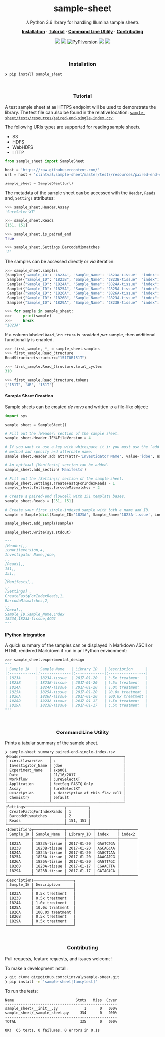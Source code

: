 <h1 align="center">sample-sheet</h2>

<p align="center">A Python 3.6 library for handling Illumina sample sheets</p>

<p align="center">
  <a href="#installation"><strong>Installation</strong></a>
  ·
  <a href="#tutorial"><strong>Tutorial</strong></a>
  ·
  <a href="#command-line-utility"><strong>Command Line Utility</strong></a>
  ·
  <a href="#contributing"><strong>Contributing</strong></a>
</p>

<p align="center">
  <a href="https://travis-ci.org/clintval/sample-sheet"><img src="https://travis-ci.org/clintval/sample-sheet.svg?branch=master"></img></a>
  <a href="https://codecov.io/gh/clintval/sample-sheet"><img src="https://codecov.io/gh/clintval/sample-sheet/branch/master/graph/badge.svg"></img></a>
  <a href="https://badge.fury.io/py/sample_sheet"><img src="https://badge.fury.io/py/sample_sheet.svg" alt="PyPI version"></img></a>
  <a href="https://codeclimate.com/github/clintval/sample-sheet/maintainability"><img src="https://api.codeclimate.com/v1/badges/80b4ce92cc622e857c79/maintainability"></img></a>
  <a href="https://github.com/clintval/sample-sheet/blob/master/LICENSE"><img src="https://img.shields.io/pypi/l/sample-sheet.svg"></img></a>
</p>

<br>

<h3 align="center">Installation</h3>

```
❯ pip install sample_sheet
```

<br>

<h3 align="center">Tutorial</h3>


A test sample sheet at an HTTPS endpoint will be used to demonstrate the library. The test file can also be found in the relative location: [`sample-sheet/tests/resources/paired-end-single-index.csv`](tests/resources/paired-end-single-index.csv).

The following URIs types are supported for reading sample sheets.

- S3
- HDFS
- WebHDFS
- HTTP

```python
from sample_sheet import SampleSheet

host = 'https://raw.githubusercontent.com/'
url = host + 'clintval/sample-sheet/master/tests/resources/paired-end-single-index.csv'

sample_sheet = SampleSheet(url)
```

The metadata of the sample sheet can be accessed with the `Header`, `Reads` and, `Settings` attributes:

```python
>>> sample_sheet.Header.Assay
'SureSelectXT'

>>> sample_sheet.Reads
[151, 151]

>>> sample_sheet.is_paired_end
True

>>> sample_sheet.Settings.BarcodeMismatches
'2'
```

The samples can be accessed directly or _via_ iteration:

```python
>>> sample_sheet.samples
[Sample({"Sample_ID": "1823A", "Sample_Name": "1823A-tissue", "index": "GAATCTGA"}),
 Sample({"Sample_ID": "1823B", "Sample_Name": "1823B-tissue", "index": "AGCAGGAA"}),
 Sample({"Sample_ID": "1824A", "Sample_Name": "1824A-tissue", "index": "GAGCTGAA"}),
 Sample({"Sample_ID": "1825A", "Sample_Name": "1825A-tissue", "index": "AAACATCG"}),
 Sample({"Sample_ID": "1826A", "Sample_Name": "1826A-tissue", "index": "GAGTTAGC"}),
 Sample({"Sample_ID": "1826B", "Sample_Name": "1823A-tissue", "index": "CGAACTTA"}),
 Sample({"Sample_ID": "1829A", "Sample_Name": "1823B-tissue", "index": "GATAGACA"})]

>>> for sample in sample_sheet:
>>>     print(sample)
>>>     break
"1823A"
```

If a column labeled `Read_Structure` is provided _per_ sample, then additional functionality is enabled.

```python
>>> first_sample, *_ = sample_sheet.samples
>>> first_sample.Read_Structure
ReadStructure(structure="151T8B151T")

>>> first_sample.Read_Structure.total_cycles
310

>>> first_sample.Read_Structure.tokens
['151T', '8B', '151T']
```

#### Sample Sheet Creation

Sample sheets can be created _de novo_ and written to a file-like object:

```python
import sys

sample_sheet = SampleSheet()

# Fill out the [Header] section of the sample sheet.
sample_sheet.Header.IEM4FileVersion = 4

# If you want to use a key with whitespace it in you must use the `add_attr`
# method and specify and alternate name.
sample_sheet.Header.add_attr(attr='Investigator_Name', value='jdoe', name='Investigator Name')

# An optional [Manifests] section can be added.
sample_sheet.add_section('Manifests')

# Fill out the [Settings] section of the sample sheet.
sample_sheet.Settings.CreateFastqForIndexReads = 1
sample_sheet.Settings.BarcodeMismatches = 2

# Create a paired-end flowcell with 151 template bases.
sample_sheet.Reads = [151, 151]

# Create your first single-indexed sample with both a name and ID.
sample = Sample(dict(Sample_ID='1823A', Sample_Name='1823A-tissue', index='ACGT'))

sample_sheet.add_sample(sample)

sample_sheet.write(sys.stdout)
```

```python
"""
[Header],,
IEM4FileVersion,4,
Investigator Name,jdoe,
,,
[Reads],,
151,,
151,,
,,
[Manifests],,
,,
[Settings],,
CreateFastqForIndexReads,1,
BarcodeMismatches,2,
,,
[Data],,
Sample_ID,Sample_Name,index
1823A,1823A-tissue,ACGT
"""
```

#### IPython Integration

A quick summary of the samples can be displayed in Markdown ASCII or HTML rendered Markdown if run in an IPython environment:

```python
>>> sample_sheet.experimental_design
"""
| Sample_ID   | Sample_Name   | Library_ID   | Description      |
|:------------|:--------------|:-------------|:-----------------|
| 1823A       | 1823A-tissue  | 2017-01-20   | 0.5x treatment   |
| 1823B       | 1823B-tissue  | 2017-01-20   | 0.5x treatment   |
| 1824A       | 1824A-tissue  | 2017-01-20   | 1.0x treatment   |
| 1825A       | 1825A-tissue  | 2017-01-20   | 10.0x treatment  |
| 1826A       | 1826A-tissue  | 2017-01-20   | 100.0x treatment |
| 1826B       | 1823A-tissue  | 2017-01-17   | 0.5x treatment   |
| 1829A       | 1823B-tissue  | 2017-01-17   | 0.5x treatment   |
"""
```

<br>

<h3 align="center">Command Line Utility</h3>

Prints a tabular summary of the sample sheet.

```bash
❯ sample-sheet summary paired-end-single-index.csv
┌Header─────────────┬─────────────────────────────────┐
│ IEM1FileVersion   │ 4                               │
│ Investigator_Name │ jdoe                            │
│ Experiment_Name   │ exp001                          │
│ Date              │ 11/16/2017                      │
│ Workflow          │ SureSelectXT                    │
│ Application       │ NextSeq FASTQ Only              │
│ Assay             │ SureSelectXT                    │
│ Description       │ A description of this flow cell │
│ Chemistry         │ Default                         │
└───────────────────┴─────────────────────────────────┘
┌Settings──────────────────┬──────────┐
│ CreateFastqForIndexReads │ 1        │
│ BarcodeMismatches        │ 2        │
│ Reads                    │ 151, 151 │
└──────────────────────────┴──────────┘
┌Identifiers┬──────────────┬────────────┬──────────┬────────┐
│ Sample_ID │ Sample_Name  │ Library_ID │ index    │ index2 │
├───────────┼──────────────┼────────────┼──────────┼────────┤
│ 1823A     │ 1823A-tissue │ 2017-01-20 │ GAATCTGA │        │
│ 1823B     │ 1823B-tissue │ 2017-01-20 │ AGCAGGAA │        │
│ 1824A     │ 1824A-tissue │ 2017-01-20 │ GAGCTGAA │        │
│ 1825A     │ 1825A-tissue │ 2017-01-20 │ AAACATCG │        │
│ 1826A     │ 1826A-tissue │ 2017-01-20 │ GAGTTAGC │        │
│ 1826B     │ 1823A-tissue │ 2017-01-17 │ CGAACTTA │        │
│ 1829A     │ 1823B-tissue │ 2017-01-17 │ GATAGACA │        │
└───────────┴──────────────┴────────────┴──────────┴────────┘
┌Descriptions──────────────────┐
│ Sample_ID │ Description      │
├───────────┼──────────────────┤
│ 1823A     │ 0.5x treatment   │
│ 1823B     │ 0.5x treatment   │
│ 1824A     │ 1.0x treatment   │
│ 1825A     │ 10.0x treatment  │
│ 1826A     │ 100.0x treatment │
│ 1826B     │ 0.5x treatment   │
│ 1829A     │ 0.5x treatment   │
└───────────┴──────────────────┘
```

<br>

<h3 align="center">Contributing</h3>

Pull requests, feature requests, and issues welcome!

To make a development install:

```bash
❯ git clone git@github.com:clintval/sample-sheet.git
❯ pip install -e 'sample-sheet[fancytest]'
```

To run the tests:

```
Name                            Stmts   Miss  Cover
---------------------------------------------------
sample_sheet/__init__.py            1      0   100%
sample_sheet/_sample_sheet.py     334      0   100%
---------------------------------------------------
TOTAL                             335      0   100%

OK!  65 tests, 0 failures, 0 errors in 0.1s
```

